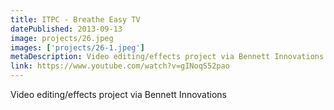 ```yaml
---
title: ITPC - Breathe Easy TV
datePublished: 2013-09-13
image: projects/26.jpeg
images: ['projects/26-1.jpeg']
metaDescription: Video editing/effects project via Bennett Innovations
link: https://www.youtube.com/watch?v=gINoqS52pao
---
```

Video editing/effects project via Bennett Innovations
